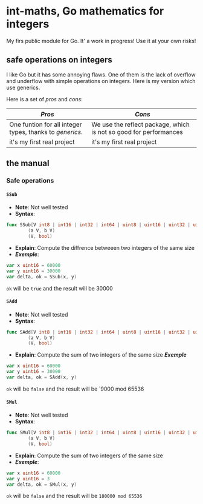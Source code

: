 # int-maths, Go mathematics for integers

My firs public module for Go. It' a work in progress! Use it at your own risks!

## safe operations on integers

I like Go but it has some annoying flaws. One of them is the lack of overflow and underflow with simple operations on integers. Here is my version which use generics.

Here is a set of *pros* and *cons*:

| ***Pros***                                               | ***Cons***                                                        |
|----------------------------------------------------------|-------------------------------------------------------------------|
| One funtion for all integer types, thanks to *generics*. | We use the reflect package, which is not so good for performances |
| it's my first real project                               | it's my first real project                                        |

## the manual
### Safe operations
#### `SSub`
- **Note**: Not well tested
- **Syntax**:
```Go
func SSub[V int8 | int16 | int32 | int64 | uint8 | uint16 | uint32 | uint64]
        (a V, b V) 
        (V, bool)
```
- **Explain**: Compute the diffrence betweeen two integers of the same size
- ***Exemple***:
```Go
var x uint16 = 60000
var y uint16 = 30000 
var delta, ok = SSub(x, y)
```
`ok` will be `true` and the result will be 30000

#### `SAdd`
- **Note**: Not well tested
- **Syntax**:
```Go
func SAdd[V int8 | int16 | int32 | int64 | uint8 | uint16 | uint32 | uint64]
        (a V, b V) 
        (V, bool)
```
- **Explain**: Compute the sum of two integers of the same size
***Exemple***
```Go
var x uint16 = 60000
var y uint16 = 30000 
var delta, ok = SAdd(x, y)
```
`ok` will be `false` and the result will be `9000 mod 65536

#### `SMul`
- **Note**: Not well tested
- **Syntax**:
```Go
func SMul[V int8 | int16 | int32 | int64 | uint8 | uint16 | uint32 | uint64]
        (a V, b V) 
        (V, bool)
```
- **Explain**: Compute the sum of two integers of the same size
- ***Exemple***:
```Go
var x uint16 = 60000
var y uint16 = 3 
var delta, ok = SMul(x, y)
```
`ok` will be `false` and the result will be `180000 mod 65536`
